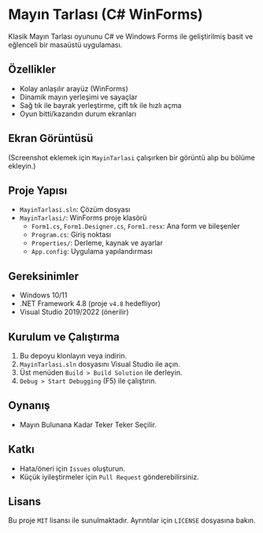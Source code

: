 # Mayın Tarlası (C# WinForms)

Klasik Mayın Tarlası oyununu C# ve Windows Forms ile geliştirilmiş basit ve eğlenceli bir masaüstü uygulaması.

## Özellikler
- Kolay anlaşılır arayüz (WinForms)
- Dinamik mayın yerleşimi ve sayaçlar
- Sağ tık ile bayrak yerleştirme, çift tık ile hızlı açma
- Oyun bitti/kazandın durum ekranları

## Ekran Görüntüsü
(Screenshot eklemek için `MayinTarlasi` çalışırken bir görüntü alıp bu bölüme ekleyin.)

## Proje Yapısı
- `MayinTarlasi.sln`: Çözüm dosyası
- `MayinTarlasi/`: WinForms proje klasörü
  - `Form1.cs`, `Form1.Designer.cs`, `Form1.resx`: Ana form ve bileşenler
  - `Program.cs`: Giriş noktası
  - `Properties/`: Derleme, kaynak ve ayarlar
  - `App.config`: Uygulama yapılandırması

## Gereksinimler
- Windows 10/11
- .NET Framework 4.8 (proje `v4.8` hedefliyor)
- Visual Studio 2019/2022 (önerilir)

## Kurulum ve Çalıştırma
1. Bu depoyu klonlayın veya indirin.
2. `MayinTarlasi.sln` dosyasını Visual Studio ile açın.
3. Üst menüden `Build > Build Solution` ile derleyin.
4. `Debug > Start Debugging` (F5) ile çalıştırın.

## Oynanış
- Mayın Bulunana Kadar Teker Teker Seçilir.

## Katkı
- Hata/öneri için `Issues` oluşturun.
- Küçük iyileştirmeler için `Pull Request` gönderebilirsiniz.

## Lisans
Bu proje `MIT` lisansı ile sunulmaktadır. Ayrıntılar için `LICENSE` dosyasına bakın.
